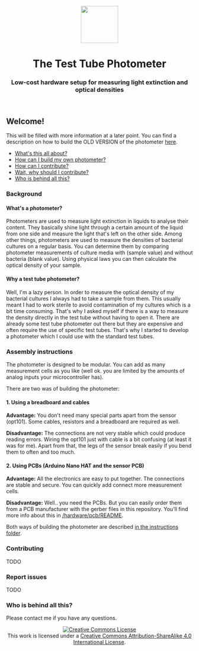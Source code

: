 <p align="center">
<img src="https://github.com/vektorious/test_tube_photometer/blob/master/pictures/tt_logo.png" width="100"/>
<h1 align="center">The Test Tube Photometer</h1>

<h3 align="center">Low-cost hardware setup for measuring light extinction and optical densities</h3>
</p>
<br>

## Welcome!

This will be filled with more information at a later point.
You can find a description on how to build the OLD VERSION of the photometer [here](https://alexanderkutschera.com/2017/12/09/photometer-shopping-list.html).

- [What's this all about?](#background)
- [How can I build my own photometer?](#building-instructions)
- [How can I contribute?](#contributing)
- [Wait, why should I contribute?](#report-issues)
- [Who is behind all this?](#who-is-behind-all-this)

### Background
#### What's a photometer?
Photometers are used to measure light extinction in liquids to analyse their content. They basically shine light through a certain amount of the liquid from one side and measure the light that's left on the other side. Among other things, photometers are used to measure the densities of bacterial cultures on a regular basis. You can determine them by comparing photometer measurements of culture media with (sample value) and without bacteria (blank value). Using physical laws you can then calculate the optical density of your sample.

#### Why a test tube photometer?
Well, I'm a lazy person. In order to measure the optical density of my bacterial cultures I always had to take a sample from them. This usually meant I had to work sterile to avoid contamination of my cultures which is a bit time consuming. That's why I asked myself if there is a way to measure the density directly in the test tube without having to open it. There are already some test tube photometer out there but they are expensive and often require the use of specific test tubes. That's why I started to develop a photometer which I could use with the standard test tubes.

### Assembly instructions

The photometer is designed to be modular. You can add as many measurement cells as you like (well ok. you are limited by the amounts of analog inputs your microcontroller has).

There are two was of building the photometer:

#### 1. Using a breadboard and cables

**Advantage:**
You don't need many special parts apart from the sensor (opt101). Some cables, resistors and a breadboard are required as well.

**Disadvantage:**
The connections are not very stable which could produce reading errors. Wiring the opt101 just with cable is a bit confusing (at least it was for me). Apart from that, the legs of the sensor break easily if you bend them to often and too much.

#### 2. Using PCBs (Arduino Nano HAT and the sensor PCB)

**Advantage:**
All the electronics are easy to put together. The connections are stable and secure. You can quickly add connect more measurement cells.

**Disadvantage:**
Well.. you need the PCBs. But you can easily order them from a PCB manufacturer with the gerber files in this repository. You'll find more info about this in [/hardware/pcb/README]().

Both ways of building the photometer are described [in the instructions folder]().

### Contributing

TODO

### Report issues

TODO

### Who is behind all this?



Please contact me if you have any questions.

<p align="center">
<a rel="license" href="http://creativecommons.org/licenses/by-sa/4.0/"><img alt="Creative Commons License" style="border-width:0" src="https://i.creativecommons.org/l/by-sa/4.0/88x31.png" /></a> </br>This work is licensed under a <a rel="license" href="http://creativecommons.org/licenses/by-sa/4.0/">Creative Commons Attribution-ShareAlike 4.0 International License</a>.
</p>
